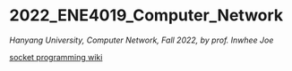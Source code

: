 # 2022_ENE4019_Computer_Network
*Hanyang University, Computer Network, Fall 2022, by prof. Inwhee Joe*

[socket programming wiki](https://github.com/najiyeon/2022_ENE4019_Computer_Network/wiki/Socket-Programming)
